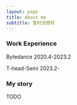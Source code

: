 ```yaml
---
layout: page
title: About me
subtitle: 暂时没想好
---
```


### Work Experience

Bytedance 2020.4-2023.2

T-head-Semi 2023.2-

### My story

TODO
